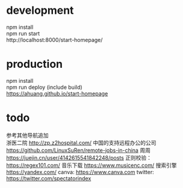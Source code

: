 
# development 
npm install   
npm run start   
http://localhost:8000/start-homepage/   

# production 
npm install   
npm run deploy (include build)   
https://ahuang.github.io/start-homepage   


# todo
参考其他导航追加  
浙医二院 http://zp.z2hospital.com/
中国的支持远程办公的公司 https://github.com/LinuxSuRen/remote-jobs-in-china
周周 https://juejin.cn/user/4142615541842248/posts
正则校验：https://regex101.com/
音乐下载 https://www.musicenc.com/
搜索引擎 https://yandex.com/
canva: https://www.canva.com 
twitter: https://twitter.com/spectatorindex

